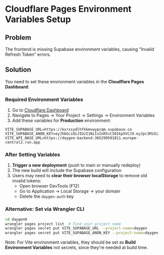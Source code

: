 # Cloudflare Pages Environment Variables Setup

## Problem
The frontend is missing Supabase environment variables, causing "Invalid Refresh Token" errors.

## Solution

You need to set these environment variables in the **Cloudflare Pages Dashboard**:

### Required Environment Variables

1. Go to [Cloudflare Dashboard](https://dash.cloudflare.com)
2. Navigate to Pages → Your Project → Settings → Environment Variables
3. Add these variables for **Production** environment:

```
VITE_SUPABASE_URL=https://kxrxsydlhfkkmvwypcqm.supabase.co
VITE_SUPABASE_ANON_KEY=eyJhbGciOiJIUzI1NiIsInR5cCI6IkpXVCJ9.eyJpc3MiOiJzdXBhYmFzZSIsInJlZiI6Imt4cnhzeWRsaGZra212d3lwY3FtIiwicm9sZSI6ImFub24iLCJpYXQiOjE3NTgzOTgzOTEsImV4cCI6MjA3Mzk3NDM5MX0.odXDaM0gAoQT2hd09StEG2Jl1eBAVFDtahupZLU7v2k
VITE_API_BASE_URL=https://daygen-backend-365299591811.europe-central2.run.app
```

### After Setting Variables

1. **Trigger a new deployment** (push to main or manually redeploy)
2. The new build will include the Supabase configuration
3. Users may need to **clear their browser localStorage** to remove old invalid tokens:
   - Open browser DevTools (F12)
   - Go to Application → Local Storage → your domain
   - Delete the `daygen-auth` key

### Alternative: Set via Wrangler CLI

```bash
cd daygen0
wrangler pages project list  # Find your project name
wrangler pages secret put VITE_SUPABASE_URL --project-name=daygen
wrangler pages secret put VITE_SUPABASE_ANON_KEY --project-name=daygen
```

Note: For Vite environment variables, they should be set as **Build Environment Variables** not secrets, since they're needed at build time.

